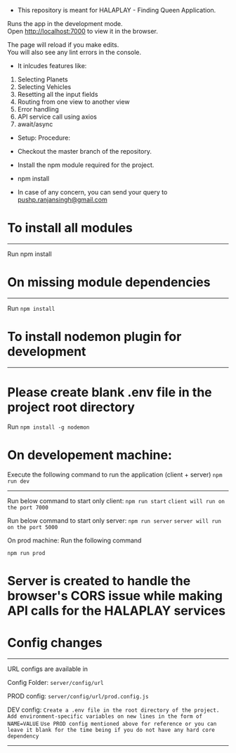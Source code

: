 * This repository is meant for HALAPLAY - Finding Queen Application.

Runs the app in the development mode.<br>
Open [http://localhost:7000](http://localhost:7000) to view it in the browser.

The page will reload if you make edits.<br>
You will also see any lint errors in the console.

* It inlcudes features like:
1. Selecting Planets
2. Selecting Vehicles
3. Resetting all the input fields
4. Routing from one view to another view
5. Error handling
6. API service call using axios
7. await/async

* Setup: Procedure:
* Checkout the master branch of the repository.
* Install the npm module required for the project.
* npm install

* In case of any concern, you can send your query to pushp.ranjansingh@gmail.com

# To install all modules
___
Run npm install

# On missing module dependencies
___

Run `npm install`

# To install nodemon plugin for development
___

# Please create blank .env file in the project root directory

Run `npm install -g nodemon`

# On developement machine:

Execute the following command to run the application (client + server)
`npm run dev`
___

Run below command to start only client:
`npm run start`
`client will run on the port 7000`

Run below command to start only server:
`npm run server`
`server will run on the port 5000`

On prod machine:
 Run the following command

`npm run prod`

# Server is created to handle the browser's CORS issue while making API calls for the HALAPLAY services


# Config changes
___

URL configs are available in

Config Folder: `server/config/url`

PROD config:
`server/config/url/prod.config.js`

DEV config:
`Create a .env file in the root directory of the project. Add environment-specific variables on new lines in the form of NAME=VALUE`
`Use PROD config mentioned above for reference or you can leave it blank for the time being if you do not have any hard core dependency` 

___


